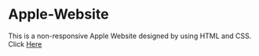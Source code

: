 # Apple-Website
This is a non-responsive Apple Website designed by using HTML and CSS.
<br>
Click <a href="https://asghar4415.github.io/Apple-Website/" target="_blank">Here</a> 
